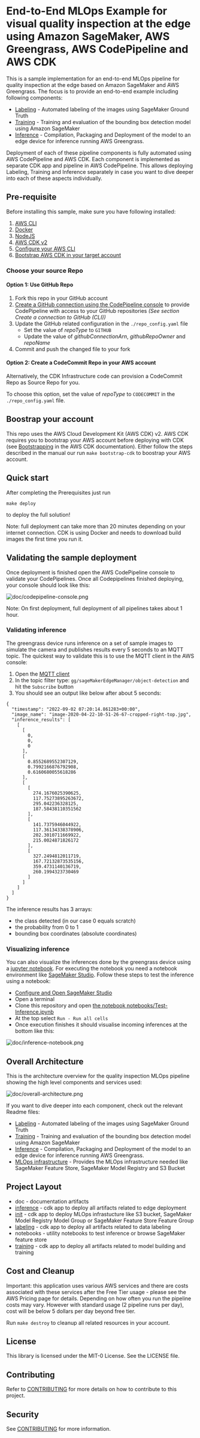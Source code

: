 # End-to-End MLOps Example for visual quality inspection at the edge using Amazon SageMaker, AWS Greengrass, AWS CodePipeline and AWS CDK 

This is a sample implementation for an end-to-end MLOps pipeline for quality inspection at the edge based on Amazon SageMaker and AWS Greengrass. The focus is to provide an end-to-end example including following components:

- [Labeling](./labeling/) - Automated labeling of the images using SageMaker Ground Truth
- [Training](./training/) - Training and evaluation of the bounding box detection model using Amazon SageMaker
- [Inference](./inference/) - Compilation, Packaging and Deployment of the model to an edge device for inference running AWS Greengrass.

Deployment of each of these pipeline components is fully automated using AWS CodePipeline and AWS CDK. Each component is implemented as separate CDK app and pipeline in AWS CodePipeline. This allows deploying Labeling, Training and Inference separately in case you want to dive deeper into each of these aspects individually.

## Pre-requisite


Before installing this sample, make sure you have following installed:

1. [AWS CLI](https://aws.amazon.com/cli/)  
2. [Docker](https://docs.docker.com/get-docker/) 
3. [NodeJS](https://nodejs.org/en/) 
4. [AWS CDK v2](https://docs.aws.amazon.com/cdk/v2/guide/getting_started.html#getting_started_install) 
5. [Configure your AWS CLI](https://docs.aws.amazon.com/cli/latest/userguide/cli-configure-quickstart.html) 
6. [Bootstrap AWS CDK in your target account](https://docs.aws.amazon.com/cdk/v2/guide/getting_started.html#getting_started_bootstrap) 

### Choose your source Repo

#### Option 1: Use GitHub Repo

1. Fork this repo in your GitHub account
1. [Create a GitHub connection using the CodePipeline console](https://docs.aws.amazon.com/codepipeline/latest/userguide/connections-github.html) to provide CodePipeline with access to your GitHub repositories *(See section Create a connection to GitHub (CLI))* 
1. Update the GitHub related configuration in the `./repo_config.yaml` file
    * Set the value of *repoType* to `GITHUB`
    * Update the value of *githubConnectionArn*, *githubRepoOwner* and *repoName*
1. Commit and push the changed file to your fork

#### Option 2: Create a CodeCommit Repo in your AWS account

Alternatively, the CDK Infrastructure code can provision a CodeCommit Repo as Source Repo for you. 

To choose this option, set the value of *repoType* to `CODECOMMIT` in the `./repo_config.yaml` file.

## Boostrap your account
This repo uses the AWS Cloud Development Kit (AWS CDK) v2. AWS CDK requires you to bootstrap your AWS account before deploying with CDK (see [Bootstrapping](https://docs.aws.amazon.com/cdk/v2/guide/bootstrapping.html) in the AWS CDK documentation).
Either follow the steps described in the manual our run `make bootstrap-cdk` to boostrap your AWS account.

## Quick start

After completing the Prerequisites just run 

```
make deploy
```

to deploy the full solution!

Note: full deployment can take more than 20 minutes depending on your internet connection. CDK is using Docker and needs to download build images the first time you run it.

## Validating the sample deployment

Once deployment is finished open the AWS CodePipeline console to validate your CodePipelines. Once all Codepipelines finished deploying, your console should look like this:

![doc/codepipeline-console.png](doc/codepipeline-console.png)

Note: On first deployment, full deployment of all pipelines takes about 1 hour. 

### Validating inference

The greengrass device runs inference on a set of sample images to simulate the camera and publishes results every 5 seconds to an MQTT topic. The quickest way to validate this is to use the MQTT client in the AWS console:

1. Open the [MQTT client](https://console.aws.amazon.com/iot/home#/test)
2. In the topic filter type: `gg/sageMakerEdgeManager/object-detection` and hit the `Subscribe` button
3. You should see an output like below after about 5 seconds:

```
{
  "timestamp": "2022-09-02 07:20:14.861283+00:00",
  "image_name": "image-2020-04-22-10-51-26-67-cropped-right-top.jpg",
  "inference_results": [
    [
      [
        0,
        0,
        0
      ],
      [
        0.8552689552307129,
        0.7992166876792908,
        0.6160680055618286
      ],
      [
        [
          274.1676025390625,
          117.75273895263672,
          295.042236328125,
          187.58438110351562
        ],
        [
          141.7375946044922,
          117.36134338378906,
          202.3010711669922,
          215.0024871826172
        ],
        [
          327.2494812011719,
          167.72132873535156,
          359.4731140136719,
          260.1994323730469
        ]
      ]
    ]
  ]
}
```
The inference results has 3 arrays:

- the class detected (in our case 0 equals scratch)
- the probability from 0 to 1
- bounding box coordinates (absolute coordinates)

### Visualizing inference

You can also visualize the inferences done by the greengrass device using a [jupyter notebook](notebooks/Test-Inference.ipynb). 
For executing the notebook you need a notebook environment like [SageMaker Studio](https://docs.aws.amazon.com/sagemaker/latest/dg/onboard-quick-start.html). Follow these steps to test the inference using a notebook:

- [Configure and Open SageMaker Studio](https://docs.aws.amazon.com/sagemaker/latest/dg/onboard-quick-start.html)
- Open a terminal
- Clone this repository and open [the notebook notebooks/Test-Inference.ipynb](notebooks/Test-Inference.ipynb)
- At the top select `Run - Run all cells`
- Once execution finishes it should visualise incoming inferences at the bottom like this:

![doc/inference-notebook.png](doc/inference-notebook.png)


## Overall Architecture

This is the architecture overview for the quality inspection MLOps pipeline showing the high level components and services used:

![doc/overall-architecture.png](doc/overall-architecture.png)

If you want to dive deeper into each component, check out the relevant Readme files:

- [Labeling](./labeling/) - Automated labeling of the images using SageMaker Ground Truth
- [Training](./training/) - Training and evaluation of the bounding box detection model using Amazon SageMaker
- [Inference](./inference/) - Compilation, Packaging and Deployment of the model to an edge device for inference running AWS Greengrass.
- [MLOps infrastructure](./init/) - Provides the MLOps infrastructure needed like SageMaker Feature Store, SageMaker Model Registry  and S3 Bucket


## Project Layout

- doc - documentation artifacts
- [inference](./inference/) - cdk app to deploy all artifacts related to edge deployment
- [init](./init/) - cdk app to deploy MLOps infrastucture like S3 bucket, SageMaker Model Registry Model Group or SageMaker Feature Store Feature Group
- [labeling](./labeling/) - cdk app to deploy all artifacts related to data labeling
- notebooks - utility notebooks to test inference or browse SageMaker feature store
- [training](./training/) - cdk app to deploy all artifacts related to model building and training


## Cost and Cleanup

Important: this application uses various AWS services and there are costs associated with these services after the Free Tier usage - please see the AWS Pricing page for details. Depending on how often you run the pipeline costs may vary. However with standard usage (2 pipeline runs per day), cost will be below 5 dollars per day beyond free tier. 

Run `make destroy` to cleanup all related resources in your account. 


## License

This library is licensed under the MIT-0 License. See the LICENSE file.


## Contributing

Refer to [CONTRIBUTING](./CONTRIBUTING.md) for more details on how to contribute to this project.

## Security

See [CONTRIBUTING](CONTRIBUTING.md#security-issue-notifications) for more information.
